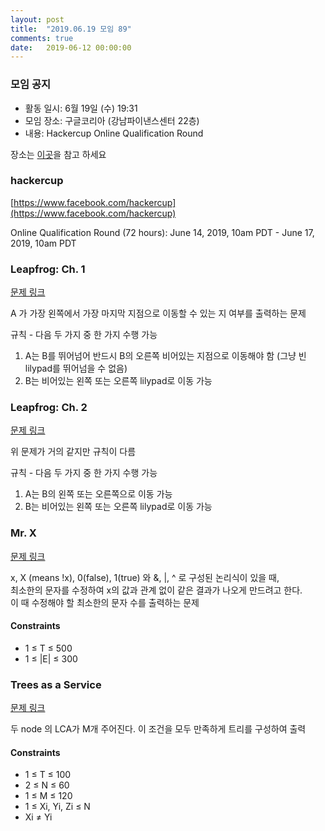```yaml
---
layout: post
title:  "2019.06.19 모임 89"
comments: true
date:   2019-06-12 00:00:00
---
```


### 모임 공지

- 활동 일시: 6월 19일 (수) 19:31
- 모임 장소: 구글코리아 (강남파이낸스센터 22층)
- 내용: Hackercup Online Qualification Round

장소는 [이곳](https://place.map.daum.net/11584927)을 참고 하세요


### hackercup

[https://www.facebook.com/hackercup](https://www.facebook.com/hackercup)

Online Qualification Round (72 hours): June 14, 2019, 10am PDT - June 17, 2019, 10am PDT



### Leapfrog: Ch. 1

[문제 링크](https://www.facebook.com/hackercup/problem/656203948152907/)

A 가 가장 왼쪽에서 가장 마지막 지점으로 이동할 수 있는 지 여부를 출력하는 문제

규칙 - 다음 두 가지 중 한 가지 수행 가능
1. A는 B를 뛰어넘어 반드시 B의 오른쪽 비어있는 지점으로 이동해야 함 (그냥 빈 lilypad를 뛰어넘을 수 없음)
2. B는 비어있는 왼쪽 또는 오른쪽 lilypad로 이동 가능


### Leapfrog: Ch. 2

[문제 링크](https://www.facebook.com/hackercup/problem/2426282194266338/)

위 문제가 거의 같지만 규칙이 다름

규칙 - 다음 두 가지 중 한 가지 수행 가능
1. A는 B의 왼쪽 또는 오른쪽으로 이동 가능
2. B는 비어있는 왼쪽 또는 오른쪽 lilypad로 이동 가능


### Mr. X

[문제 링크](https://www.facebook.com/hackercup/problem/589264531559040/)

x, X (means !x), 0(false), 1(true) 와 &, |, ^ 로 구성된 논리식이 있을 때,<br>
최소한의 문자를 수정하여 x의 값과 관계 없이 같은 결과가 나오게 만드려고 한다.<br>
이 때 수정해야 할 최소한의 문자 수를 출력하는 문제<br>

#### Constraints
* 1 ≤ T ≤ 500 
* 1 ≤ |E| ≤ 300 


### Trees as a Service

[문제 링크](hhttps://www.facebook.com/hackercup/problem/330920680938986/)

두 node 의 LCA가 M개 주어진다. 이 조건을 모두 만족하게 트리를 구성하여 출력

#### Constraints
* 1 ≤ T ≤ 100 
* 2 ≤ N ≤ 60 
* 1 ≤ M ≤ 120 
* 1 ≤ Xi, Yi, Zi ≤ N 
* Xi ≠ Yi
